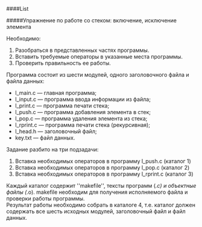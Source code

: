 ####List

#####Упражнение по работе со стеком: включение, исключение элемента 

Необходимо: 

 1. Разобраться в представленных частях программы.  
 2. Вставить требуемые операторы в указанные места программы. 
 3. Проверить правильность ее работы. 

Программа состоит из шести модулей, одного заголовочного файла и файла данных:  

 + l_main.c — главная программа;  
 + l_input.c — программа ввода информации из файла;  
 + l_print.c — программа печати стека;  
 + l_push.c — программа добавления элемента в стек;  
 + l_pop.c — программа удаления элемента из стека;  
 + l_rprint.c — программа печати стека (рекурсивная);  
 + l_head.h — заголовочный файл;  
 + key.txt — файл данных.  

Задание разбито на три подзадачи:  

 1. Вставка необходимых операторов в программу l_push.c (каталог 1)  
 2. Вставка необходимых операторов в программу l_pop.c (каталог 2)  
 3. Вставка необходимых операторов в программу l_rprint.c (каталог 3)  

Каждый каталог содержит ''makefile'', тексты программ (*.c) и объектные файлы (*.o). makefile необходим для получения исполняемого файла и проверки работы программы.  
Результат работы необходимо собрать в каталоге 4, т.е. каталог должен содержать все шесть исходных модулей, заголовочный файл и файл данных.  
